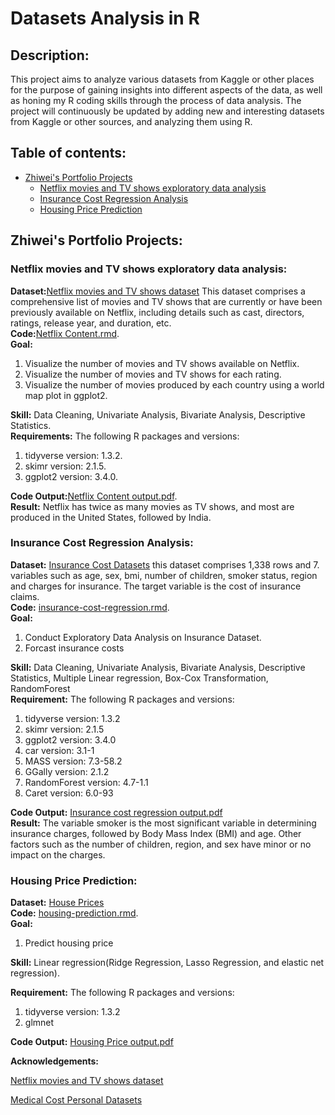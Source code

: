 # Datasets Analysis in R

## Description:

This project aims to analyze various datasets from Kaggle or other places for the purpose of gaining insights into different aspects of the data, as well as 
honing my R coding skills through the process of data analysis. The project will continuously be updated by adding new and interesting datasets from Kaggle or 
other sources, and analyzing them using R.  

## Table of contents:  
- [Zhiwei's Portfolio Projects](#portfolio-projects)
	+ [Netflix movies and TV shows exploratory data analysis](#netflix-movies-and-tv-shows-exploratory-data-analysis)
	+ [Insurance Cost Regression Analysis](#insurance-cost-regression-analysis)
  	+ [Housing Price Prediction](#housing-price-prediction) 

## Zhiwei's Portfolio Projects:

### Netflix movies and TV shows exploratory data analysis:  
**Dataset:**[Netflix movies and TV shows dataset](https://www.kaggle.com/datasets/shivamb/netflix-shows) This dataset comprises a comprehensive list of movies and 
TV shows that are currently or have been previously available on Netflix, including details such as cast, directors, ratings, release year, and duration, etc.  
**Code:**[Netflix Content.rmd](https://github.com/Zhiwei2799/Data-analysis-in-R/blob/main/zhiwei-netflix-content-data-analysis.rmd).    
**Goal:**  
1. Visualize the number of movies and TV shows available on Netflix.  
2. Visualize the number of movies and TV shows for each rating.  
3. Visualize the number of movies produced by each country using a world map plot in ggplot2.  

**Skill:** Data Cleaning, Univariate Analysis, Bivariate Analysis, Descriptive Statistics.  
**Requirements:** The following R packages and versions:  
1. tidyverse version: 1.3.2.  
2. skimr version: 2.1.5.  
3. ggplot2 version: 3.4.0.  

**Code Output:**[Netflix Content output.pdf](https://github.com/Zhiwei2799/Data-analysis-in-R/blob/main/Netflix%20Content%20output.pdf).  
**Result:** Netflix has twice as many movies as TV shows, and most are produced in the United States, followed by India.  

### Insurance Cost Regression Analysis:  
**Dataset:** [Insurance Cost Datasets](https://github.com/stedy/Machine-Learning-with-R-datasets/blob/master/insurance.csv) this dataset comprises 1,338 rows and 7. variables such as age, sex, bmi, number of children, smoker status, region and charges for insurance. The target variable is the cost of insurance claims.   
**Code:** [insurance-cost-regression.rmd](https://github.com/Zhiwei2799/Data-analysis-in-R/blob/main/insurance-cost-regression.rmd).  
**Goal:** 
1. Conduct Exploratory Data Analysis on Insurance Dataset.  
2. Forcast insurance costs   

**Skill:** Data Cleaning, Univariate Analysis, Bivariate Analysis, Descriptive Statistics, Multiple Linear regression, Box-Cox Transformation, RandomForest   
**Requirement:** The following R packages and versions:  
1. tidyverse version: 1.3.2  
2. skimr version: 2.1.5  
3. ggplot2 version:	3.4.0  
4. car  version: 3.1-1  
5. MASS version: 7.3-58.2  
6. GGally version: 2.1.2  
7. RandomForest version: 4.7-1.1  
8. Caret version: 6.0-93  

**Code Output:** [Insurance cost regression output.pdf](https://github.com/Zhiwei2799/Data-analysis-in-R/blob/main/Insurance%20cost%20regression%20output.pdf)  
**Result:** The variable smoker is the most significant variable in determining insurance charges, followed by Body Mass Index (BMI) and age. Other factors such as the number of children, region, and sex have minor or no impact on the charges.  

### Housing Price Prediction:  
**Dataset:** [House Prices](https://www.kaggle.com/competitions/house-prices-advanced-regression-techniques/data)    
**Code:** [housing-prediction.rmd](https://github.com/Zhiwei2799/Data-analysis-in-R/blob/main/housing-prediction.rmd).  
**Goal:**   
1. Predict housing price  

**Skill:** Linear regression(Ridge Regression, Lasso Regression, and elastic net regression).  

**Requirement:** The following R packages and versions:  
1. tidyverse version: 1.3.2  
2. glmnet

**Code Output:** [Housing Price output.pdf](https://github.com/Zhiwei2799/Data-analysis-in-R/blob/main/Housing-Price.pdf)  
 



**Acknowledgements:**

[Netflix movies and TV shows dataset](https://www.kaggle.com/datasets/shivamb/netflix-shows)

[Medical Cost Personal Datasets](https://github.com/stedy/Machine-Learning-with-R-datasets/blob/master/insurance.csv)
